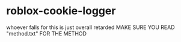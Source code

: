 # roblox-cookie-logger
whoever falls for this is just overall retarded
MAKE SURE YOU READ "method.txt" FOR THE METHOD

